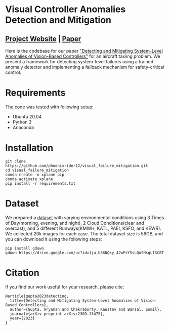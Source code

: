 # Visual Controller Anomalies Detection and Mitigation

## [Project Website](https://phoenixrider12.github.io/failure_mitigation) | [Paper](https://arxiv.org/pdf/2309.13475.pdf)

Here is the codebase for our paper ["Detecting and Mitigating System-Level Anomalies of Vision-Based Controllers"](https://arxiv.org/pdf/2309.13475.pdf) for an aircraft taxiing problem. We present a framework for detecting system-level failures using a trained anomaly detector and implementing a fallback mechanism for safety-critical control.

# Requirements
The code was tested with following setup:
- Ubuntu 20.04
- Python 3
- Anaconda

# Installation
```
git clone https://github.com/phoenixrider12/visual_failure_mitigation.git
cd visual_failure_mitigation
conda create -n xplane pip
conda activate xplane
pip install -r requirements.txt
```

# Dataset
We prepared a [dataset](https://drive.google.com/file/d/1ju_b36NQky_42wPzY5sLQuSNsgLISC8T/view) with varying environmental conditions using 3 Times of Day(morning, evening, and night), 2 Cloud Conditions(clear and overcast), and 5 different Runways(KMWH, KATL, PAEI, KSFO, and KEWR). We collected 20k images for each case. The total dataset size is 56GB, and you can download it using the following steps:
```
pip install gdown
gdown https://drive.google.com/uc?id=1ju_b36NQky_42wPzY5sLQuSNsgLISC8T
```

# Citation
If you find our work useful for your research, please cite:
```
@article{gupta2023detecting,
  title={Detecting and Mitigating System-Level Anomalies of Vision-Based Controllers},
  author={Gupta, Aryaman and Chakraborty, Kaustav and Bansal, Somil},
  journal={arXiv preprint arXiv:2309.13475},
  year={2023}
}
```

